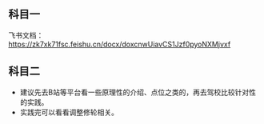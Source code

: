 ## 科目一
飞书文档：https://zk7xk71fsc.feishu.cn/docx/doxcnwUiavCS1Jzf0pyoNXMjvxf
## 科目二
- 建议先去B站等平台看一些原理性的介绍、点位之类的，再去驾校比较针对性的实践。
- 实践完可以看看调整修轮相关。
